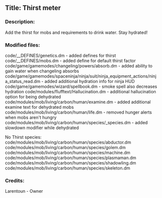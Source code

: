 ## Title: Thirst meter

### Description:

Add the thirst for mobs and requirements to drink water. Stay hydrated!

### Modified files:

code/__DEFINES/genetics.dm - added defines for thirst
code/__DEFINES/mobs.dm - added define for default thirst factor
code/game/gamemodes/changeling/powers/absorb.dm - added ability to gain water when changeling absorbs
code/game/gamemodes/spaceninja/ninja/suit/ninja_equipment_actions/ninja_status_read.dm - added additional hydration info for ninja HUD
code/game/gamemodes/wizard/spellbook.dm - smoke spell also decreases hydration
code/modules/flufftext/Hallucination.dm - additional hallucination option for being dehydrated
code/modules/mob/living/carbon/human/examine.dm - added additional examine text for dehydrated mobs
code/modules/mob/living/carbon/human/life.dm - removed hunger alerts when mobs aren't hungry
code/modules/mob/living/carbon/human/species/_species.dm - added slowdown modifier while dehydrated

No Thirst species:
code/modules/mob/living/carbon/human/species/abductor.dm
code/modules/mob/living/carbon/human/species/golem.dm
code/modules/mob/living/carbon/human/species/machine.dm
code/modules/mob/living/carbon/human/species/plasmaman.dm
code/modules/mob/living/carbon/human/species/shadowling.dm
code/modules/mob/living/carbon/human/species/skeleton.dm


### Credits:

Larentoun - Owner
